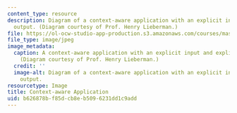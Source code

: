 ```yaml
---
content_type: resource
description: Diagram of a context-aware application with an explicit input and explicit
  output. (Diagram courtesy of Prof. Henry Lieberman.)
file: https://ol-ocw-studio-app-production.s3.amazonaws.com/courses/mas-963-out-of-context-a-course-on-computer-systems-that-adapt-to-and-learn-from-context-fall-2001/b626878bf85dcb8eb5096231dd1c9add_mas-963f01.gif
file_type: image/jpeg
image_metadata:
  caption: A context-aware application with an explicit input and explicit output.
    (Diagram courtesy of Prof. Henry Lieberman.)
  credit: ''
  image-alt: Diagram of a context-aware application with an explicit input and explicit
    output.
resourcetype: Image
title: Context-aware Application
uid: b626878b-f85d-cb8e-b509-6231dd1c9add
---
```

